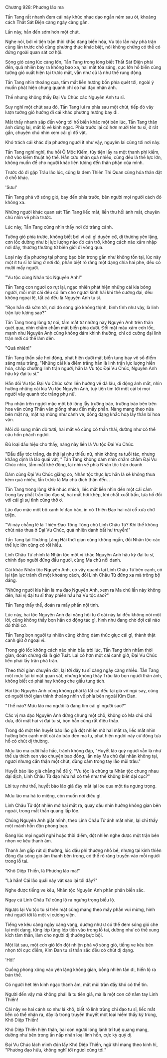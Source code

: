 




Chương 928: Phương lão ma


Tần Tang rất nhanh đem cái này khúc nhạc dạo ngắn ném sau ót, khoảng cách Thất Sát Điện càng ngày càng gần.

Lần này, hắn đến sớm hơn một chút.

Nghe nói, bởi vì tiên trận thời khắc đang biến hóa, Vu tộc lần này phá trận cùng lần trước chỗ dùng phương thức khác biệt, nói không chừng có thể có đứng ngoài quan sát cơ hội.

Sóng gió càng lúc càng lớn, Tần Tang trong lòng biết Thất Sát Điện phải đến, quả nhiên bay ra không bao xa, hai mắt tỏa sáng, cực lớn hố biển cùng tường gió xuất hiện tại trước mặt, vẫn như cũ là như thế rung động.

Tần Tang nhìn thoáng qua, tầm mắt liền hướng bốn phía quét tới, ngoài ý muốn phát hiện chung quanh chỉ có hai đạo nhân ảnh.

Thế nhưng không thấy Đại Vu Chúc các Nguyên Anh tu sĩ.

Suy nghĩ một chút sau đó, Tần Tang lui ra phía sau một chút, tiếp đó vây lượn tường gió hướng đi cái khác phương hướng bay đi.

Mắt thấy nhanh sắp đến vòng tới hố biển khác một bên lúc, Tần Tang thân ảnh dừng lại, mắt lộ vẻ kinh ngạc. Phía trước lại có hơn mười tên tu sĩ, ở rất gần, chuyên chú nhìn xem cái gì đồ vật.

Khó trách cái khác địa phương người ít như vậy, nguyên lai cũng tới nơi này.

Tần Tang nghĩ nghĩ, thu hồi Ô Mộc Kiếm, tùy tiện lấy ra một thanh phi kiếm, nhờ vào kiếm thuật hộ thể. Hắn cừu nhân quá nhiều, cũng đều là thế lực lớn, không muốn để cho người khác liên tưởng đến thân phận của mình.

Trước đó đi gặp Trâu lão lúc, cũng là đem Thiên Thi Quan cùng hóa thân đặt ở chỗ khác.

'Sưu!'

Tần Tang phá vỡ sóng gió, bay đến phía trước, bên người mọi người cách đó không xa.

Những người khác quan sát Tần Tang liếc mắt, liền thu hồi ánh mắt, chuyên chú nhìn về phía trước.

Lúc này, Tần Tang cũng nhìn thấy nơi đó tràng cảnh.

Tường gió phía trước, không biết bởi vì cái gì duyên cớ, dị thường yên lặng, cơn lốc dường như bị lực lượng nào đó cản trở, không cách nào xâm nhập nơi đây, thường thường từ biên giới đi vòng qua.

Loại này địa phương tại phong bạo bên trong gần như không tồn tại, lúc này một ít tu sĩ lơ lửng ở nơi đó, phân biệt rõ ràng một dạng chia hai phe, đều có mười mấy người.

"Vu tộc cùng Nhân tộc Nguyên Anh!"

Tần Tang con ngươi co rụt lại, ngạc nhiên phát hiện những cái kia bóng người, mỗi một cái đều có làm cho người kinh hãi khí thế cường đại, đều không ngoại lệ, tất cả đều là Nguyên Anh tu sĩ.

"Bọn hắn đã sớm tới, nơi đó sóng gió không thịnh, bình tĩnh như vậy, là linh trận lực lượng sao?"

Tần Tang trong lòng tự nói, tầm mắt từ những này Nguyên Anh trên thân quét qua, nhìn chằm chằm mặt biển phía dưới. Đối mặt màu xám cơn lốc, mạnh như Nguyên Anh cũng không dám khinh thường, chỉ có cường đại linh trận mới có thể làm đến.

"Quả nhiên!"

Tần Tang thần sắc hơi động, phát hiện dưới mặt biển tung bay vô số điểm sáng màu trắng, "Những cái kia điểm trắng hẳn là linh trận lực lượng hiển hóa, chấp chưởng linh trận người, hẳn là Vu tộc Đại Vu Chúc, Nguyên Anh hậu kỳ đại tu sĩ."

Hắn đối Vu tộc Đại Vu Chúc sớm liền hướng về đã lâu, di động ánh mắt, nhìn hướng những cái kia Vu tộc Nguyên Anh, tuỳ tiện tìm tới một cái bị mọi người vây quanh tóc trắng phụ nữ.

Phụ nhân trên người mặc một bộ lộng lẫy trường bào, trường bào bên trên hoa văn cùng Thần văn giống nhau đến mấy phần. Nàng mang theo nửa bên mặt nạ, mặt nạ mỏng như cánh ve, đồng dạng khắc hoạ lấy thần bí hoa văn.

Môi đỏ sung mãn đỏ tươi, hai mắt vô cùng có thần thái, dường như có thể câu hồn phách người.

Đủ loại dấu hiệu cho thấy, nàng này liền là Vu tộc Đại Vu Chúc.

"Đầu đầy tóc trắng, da thịt lại như thiếu nữ, nhìn không ra tuổi tác, nhưng khẳng định là lão quái vật, " Tần Tang không dám nhìn chằm chằm Đại Vu Chúc nhìn, tầm mắt khẽ động, lại nhìn về phía Nhân tộc trận doanh.

Dám cùng Đại Vu Chúc giằng co, Nhân tộc thực lực hẳn là sẽ không thua kém quá nhiều, lần trước là Ma chủ đích thân đến. . .

Tần Tang trong lòng khẽ nhúc nhích, liếc mắt liền nhìn đến một cái cầm trong tay phất trần lão đạo sĩ, hai mắt hơi khép, khí chất xuất trần, tựa hồ đối với cái gì sự tình cũng thờ ơ.

Lão đạo mặc một bộ xanh lơ đạo bào, in có Thiên Đạo hai cái cổ xưa chữ triện.

"Vị này chẳng lẽ là Thiên Đạo Tông Tông chủ Linh Châu Tử? Khí thế không chút nào thua ở Đại Vu Chúc, quả nhiên danh bất hư truyền!"

Tần Tang tại Thương Lãng Hải thời gian cũng không ngắn, đối Nhân tộc các thế lực lớn cũng có rồi hiểu.

Linh Châu Tử chính là Nhân tộc một vị khác Nguyên Anh hậu kỳ đại tu sĩ, chính đạo người đứng đầu người, cùng Ma chủ nổi danh.

Cái khác Nhân tộc Nguyên Anh, có vây quanh tại Linh Châu Tử bên cạnh, có lại tận lực tránh đi một khoảng cách, đối Linh Châu Tử đứng xa mà trông bộ dáng.

"Những người kia hẳn là ma đạo Nguyên Anh, xem ra Ma chủ lần này không đến, hai vị đại tu sĩ thay phiên hầu hạ Vu tộc sao?"

Tần Tang thấy thế, đoán ra mấy phần nội tình.

Lúc này, hai tộc Nguyên Anh đại năng hội tụ ở cái này lại đều không nói một lời, cũng không thấy bọn hắn có động tác gì, hình như đang chờ đợi cái nào đó thời cơ.

Tần Tang bọn người tự nhiên cũng không dám thúc giục cái gì, thành thật canh giữ ở ngoại vi.

Trong gió lốc không cách nào nhìn bầu trời lúc, Tần Tang tính nhẩm thời gian, đoán chừng đã là giờ Tuất. Lại có hơn một cái canh giờ, Đại Vu Chúc liền phải lấy trận phá trận.

Theo thời gian chuyển dời, lại tới đây tu sĩ càng ngày càng nhiều. Tần Tang một mực tại bí mật quan sát, nhưng không thấy Trâu lão bọn người thân ảnh, không biết có phải hay không che giấu tung tích.

Hai tộc Nguyên Anh cũng không phải là tất cả đều tại giả vờ ngủ say, cũng có người thời gian thỉnh thoảng nhìn về phía bên ngoài Kim Đan.

"Thế nào? Mưu lão ma ngươi là đang tìm cái gì người sao?"

Các vị ma đạo Nguyên Anh đứng chung một chỗ, không có Ma chủ chỗ dựa, đối mặt hai vị đại tu sĩ, bọn hắn cũng rất điệu thấp.

Trong đó một tên huyết bào lão giả đột nhiên mở hai mắt ra, liếc mắt nhìn hướng bên cạnh một cái áo bào đen ma tu, phát hiện người này cử động tựa hồ có chút dị thường.

Mưu lão ma cười hắc hắc, tránh không đáp, "Huyết lão quỷ ngươi vẫn là như thế ưa thích xen vào chuyện bao đồng, lần này Ma chủ đại nhân không tại, ngươi nhưng cẩn thận một chút, đừng cắm trong tay lão mũi trâu."

Huyết bào lão giả chẳng hề để ý, "Vu tộc là chúng ta Nhân tộc chung nhau đại địch, Linh Châu Tử đạo hữu há có thể như thế không biết đại cục?"

Lời tuy như thế, huyết bào lão giả đáy mắt lại lóe qua một tia ngưng trọng.

Mưu lão ma há to miệng, còn muốn nói điều gì.

Linh Châu Tử đột nhiên mở hai mắt ra, quay đầu nhìn hướng không gian bên ngoài, trong mắt thần quang lấp lóe.

Chúng Nguyên Anh giật mình, theo Linh Châu Tử ánh mắt nhìn, lại chỉ thấy một mảnh hỗn độn phong bạo.

Đang lúc mọi người nghi hoặc thời điểm, đột nhiên nghe được một trận bén nhọn ve kêu thanh âm.

Thanh âm gấp rút dị thường, lúc đầu phi thường nhỏ bé, nhưng tại kinh thiên động địa sóng gió âm thanh bên trong, có thể rõ ràng truyền vào mỗi người trong lỗ tai.

"Khô Diệp Thiền, là Phương lão ma!"

"Là hắn! Cái lão quái này vật sao lại tới đây?"

Nghe được tiếng ve kêu, Nhân tộc Nguyên Anh phân phân biến sắc.

Ngay cả Linh Châu Tử cũng lộ ra ngưng trọng biểu lộ.

Ngược lại Vu tộc tu sĩ trên mặt cũng mang theo mấy phần vui mừng, hình như người tới là một vị cường viện.

Tiếng ve kêu càng ngày càng vang, dường như ư có thể đem sóng gió che lại một dạng, từng lớp từng lớp tiến vào trong lỗ tai, dường như có thể xung kích tâm thần, làm cho người dị thường bực bội.

Một lát sau, một cơn gió lớn đột nhiên phá vỡ sóng gió, tiếng ve kêu bén nhọn tới cực điểm, Kim Đan tu sĩ thần sắc đều có chút dị dạng.

'Hô!'

Cuồng phong xông vào yên lặng không gian, bỗng nhiên tản đi, hiển lộ ra bản thể.

Có người hét lên kinh ngạc thanh âm, mặt mũi tràn đầy khó có thể tin.

Người đến vậy mà không phải là tu tiên giả, mà là một con cở nắm tay Linh Thiền!

Cái này ve hai cánh so như lá khô, biết rõ linh trùng chi đạo tu sĩ, liếc mắt liền có thể nhận ra, đây là trong truyền thuyết một loại hiếm thấy kỳ trùng, Khô Diệp Thiền!

Khô Diệp Thiền hiện thân, hai con ngươi lóng lánh trí tuệ quang mang, dường như bên trong ẩn nấp nhân loại linh hồn, cực kỳ quỷ dị.

Đại Vu Chúc lách mình đón lấy Khô Diệp Thiền, ngữ khí mang theo kinh hỉ, "Phương đạo hữu, không nghĩ tới ngươi cũng tới."




